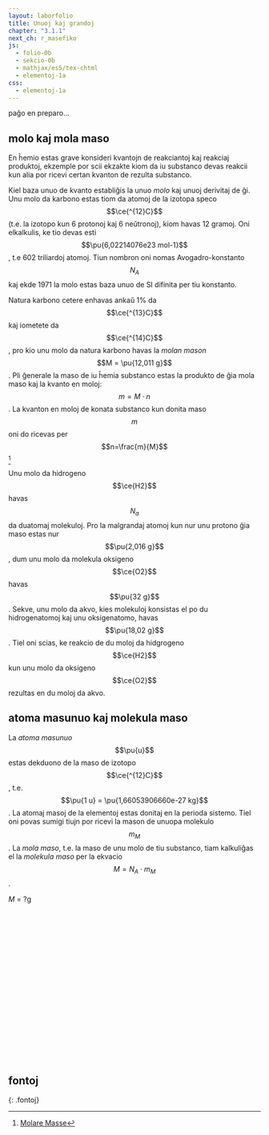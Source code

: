 ```yaml
---
layout: laborfolio
title: Unuoj kaj grandoj
chapter: "3.1.1"
next_ch: r_masefiko
js:
  - folio-0b
  - sekcio-0b 
  - mathjax/es5/tex-chtml
  - elementoj-1a
css:
  - elementoj-1a
---
```


paĝo en preparo...

## molo kaj mola maso

En ĥemio estas grave konsideri kvantojn de reakciantoj kaj reakciaj produktoj, ekzemple por scii ekzakte kiom da iu substanco devas reakcii kun alia por ricevi certan kvanton de rezulta substanco.

Kiel baza unuo de kvanto establiĝis la unuo *molo* kaj unuoj derivitaj de ĝi. Unu molo da karbono estas tiom da atomoj de la izotopa speco $$\ce{^{12}C}$$ (t.e. la izotopo kun 6 protonoj kaj 6 neŭtronoj), kiom havas 12 gramoj. Oni elkalkulis, ke tio devas esti $$\pu{6,02214076e23 mol-1}$$, t.e 602 triliardoj atomoj. Tiun nombron oni nomas Avogadro-konstanto $$N_A$$ kaj ekde 1971 la molo estas baza unuo de SI difinita per tiu konstanto. 

Natura karbono cetere enhavas ankaŭ 1% da $$\ce{^{13}C}$$ kaj iometete da $$\ce{^{14}C}$$, pro kio unu molo da natura karbono havas la *molan mason* $$M = \pu{12,011 g}$$. Pli ĝenerale la maso de iu ĥemia substanco estas la produkto de ĝia mola maso kaj la kvanto en moloj: 
$$m = M \cdot n$$. La kvanton en moloj de konata substanco kun donita maso $$m$$ oni do ricevas per $$n=\frac{m}{M}$$ [^W1]

Unu molo da hidrogeno $$\ce{H2}$$ havas $$N_a$$ da duatomaj molekuloj. Pro la malgrandaj atomoj kun nur unu protono ĝia maso estas nur $$\pu{2,016 g}$$, dum unu molo da molekula oksigeno $$\ce{O2}$$ havas $$\pu{32 g}$$. Sekve, unu molo da akvo, kies molekuloj konsistas el po du hidrogenatomoj kaj unu oksigenatomo, havas 
$$\pu{18,02 g}$$. Tiel oni scias, ke reakcio de du moloj da hidgrogeno $$\ce{H2}$$ kun unu molo da oksigeno $$\ce{O2}$$ rezultas en du moloj da akvo.



## atoma masunuo kaj molekula maso

La *atoma masunuo* $$\pu{u}$$ estas dekduono de la maso de izotopo $$\ce{^{12}C}$$, t.e.
$$\pu{1 u} = \pu{1,66053906660e-27 kg}$$. La atomaj masoj de la elementoj estas donitaj en la perioda sistemo. Tiel oni povas sumigi tiujn por ricevi la mason de unuopa molekulo $$m_M$$.
La *mola maso*, t.e. la maso de unu molo de tiu substanco, tiam kalkuliĝas el la *molekula maso* per la ekvacio $$M=N_A \cdot m_M$$.


<!-- molo, ... mol/l, M (moloblo)... koncentriteco -->


<script>

  lanĉe (() => {
    // kreu SVG de perioda sistemo
    let elementoj, molekulo = {}, maso = {};

    function aktualigu() {
      const elemento = ĝi("#periodsistemo .emfazo");
      if (elemento) {
        const smb = elemento.id.split('_')[1];
        const e1 = Elementoj.smb(smb);
        const e2 = elementoj.pselementoj[e1.nro-1];
        maso[smb] = e2.maso;
        if (molekulo[smb]) {
          molekulo[smb]++
        } else {
          molekulo[smb] = 1;
        }

        // aktualigu la informon
        let mlk = '', am = 0;
        for (s in molekulo) {
          mlk += s;
          if (molekulo[s] > 1) mlk += `<sub>${molekulo[s]}</sub>`;
          am += molekulo[s] * maso[s];
        }
        const mmaso = ĝi("#mmaso");
        let mm = parseFloat(am).toFixed(2).replace('.',',');
        mmaso.innerHTML = `${mlk}: <i>m<sub>M</sub></i> = ${mm}u; <i>M</i> = ${mm}g`;

      }
    }

    // ŝargu apartan element-tabelon kun oksidnombroj...
    const ps = ĝi("#periodsistemo");

    elementoj = new Elementoj();
    elementoj.ŝargu().then(() => {
      elementoj.periodsistemo(ps,Elementoj.AMAS,
        (de_smb,al_smb) => {
            malemfazo(ĝi(`#ps_${de_smb}`));
            if (al_smb) {
              const el = ĝi(`#ps_${al_smb}`)
              emfazo(el);
              aktualigu();
              prokrastu(() => malemfazo(el),1000);
            }
        });
      }
    );
/*
    Elemento.json_element_tabelo(() => {
        Elemento.periodsistemo(ps,Elemento.AMAS,
        (de_smb,al_smb) => {
            malemfazo(ĝi(`#ps_${de_smb}`));
            if (al_smb) {
              const el = ĝi(`#ps_${al_smb}`)
              emfazo(el);
              aktualigu();
              prokrastu(() => malemfazo(el),1000);
            }
        });
    });
*/
  });
</script>

<div id="mmaso"><i>M</i> = ?g</div>

<style>
  .emfazo rect {
    fill: #000088 !important;
  }
  .emfazo text {
    fill: white !important;
  }  
</style>

<svg id="periodsistemo"
    version="1.1" 
    xmlns="http://www.w3.org/2000/svg" 
    xmlns:xlink="http://www.w3.org/1999/xlink" width="100%" viewBox="0 0 195 115">
</svg>


<!-- 

## Energio
## Entropio
## Entalpio, normform-entalpio...

-->

## fontoj
{: .fontoj}

[^W1]: [Molare Masse](https://de.wikipedia.org/wiki/Molare_Masse)
